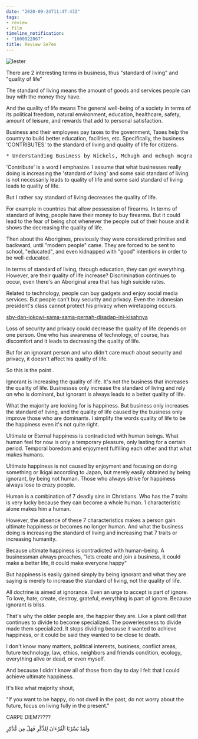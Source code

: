 ```yaml
---
date: "2020-09-24T11:47:43Z"
tags:
- review
- film
timeline_notification:
- "1600922867"
title: Review Se7en
---
```


![lester](https://catatankemalasan.files.wordpress.com/2020/09/screenshot_2020-08-13-23-03-29-272_com.mxtech.videoplayer.ad_.jpg?w=1024)

There are 2 interesting terms in business, thus "standard of living" and "quality of life"

The standard of living means the amount of goods and services people can buy with the money they have.

And the quality of life means The general well-being of a society in terms of its political freedom, natural environment, education, healthcare, safety, amount of leisure, and rewards that add to personal satisfaction.

Business and their employees pay taxes to the government, Taxes help the country to build better education, facilities, etc. Specifically, the business 'CONTRIBUTES' to the standard of living and quality of life for citizens.

<pre class="wp-block-verse">* Understanding Business by Nickels, Mchugh and mchugh mcgraw-hill</pre>

'Contribute' is a word I emphasize. I assume that what businesses really doing is increasing the 'standard of living' and some said standard of living is not necessarily leads to quality of life and some said standard of living leads to quality of life.

But I rather say standard of living decreases the quality of life.

For example in countries that allow possession of firearms. In terms of standard of living, people have their money to buy firearms. But it could lead to the fear of being shot whenever the people out of their house and it shows the decreasing the quality of life.

Then about the Aborigines, previously they were considered primitive and backward, until "modern people" came. They are forced to be sent to school, "educated", and even kidnapped with "good" intentions in order to be well-educated.

In terms of standard of living, through education, they can get everything. However, are their quality of life increase? Discrimination continues to occur, even there's an Aboriginal area that has high suicide rates.

Related to technology, people can buy gadgets and enjoy social media services. But people can't buy security and privacy. Even the Indonesian president's class cannot protect his privacy when wiretapping occurs.

[sby-dan-jokowi-sama-sama-pernah-disadap-ini-kisahnya](https://nasional.tempo.co/read/842957/sby-dan-jokowi-sama-sama-pernah-disadap-ini-kisahnya)

Loss of security and privacy could decrease the quality of life depends on one person. One who has awareness of technology, of course, has discomfort and it leads to decreasing the quality of life.

But for an ignorant person and who didn't care much about security and privacy, it doesn't affect his quality of life.

So this is the point .

Ignorant is increasing the quality of life. It's not the business that increases the quality of life. Businesses only increase the standard of living and rely on who is dominant, but ignorant is always leads to a better quality of life.

What the majority are looking for is happiness. But business only increases the standard of living, and the quality of life caused by the business only improve those who are dominants. I simplify the words quality of life to be the happiness even it's not quite right.

Ultimate or Eternal happiness is contradicted with human beings. What human feel for now is only a temporary pleasure, only lasting for a certain period. Temporal boredom and enjoyment fulfilling each other and that what makes humans.

Ultimate happiness is not caused by enjoyment and focusing on doing something or Ikigai according to Japan, but merely easily obtained by being ignorant, by being not human. Those who always strive for happiness always lose to crazy people.

Human is a combination of 7 deadly sins in Christians. Who has the 7 traits is very lucky because they can become a whole human. 1 characteristic alone makes him a human.

However, the absence of these 7 characteristics makes a person gain ultimate happiness or becomes no longer human. And what the business doing is increasing the standard of living and increasing that 7 traits or increasing humanity.

Because ultimate happiness is contradicted with human-being. A businessman always preaches, "lets create and join a business, it could make a better life, it could make everyone happy"

But happiness is easily gained simply by being ignorant and what they are saying is merely to increase the standard of living, not the quality of life.

All doctrine is aimed at ignorance. Even an urge to accept is part of ignore. To love, hate, create, destroy, grateful, everything is part of ignore. Because ignorant is bliss.

That's why the older people are, the happier they are. Like a plant cell that continues to divide to become specialized. The powerlessness to divide made them specialized. It stops dividing because it wanted to achieve happiness, or it could be said they wanted to be close to death.

I don't know many matters, political interests, business, conflict areas, future technology, law, ethics, neighbors and friends condition, ecology, everything alive or dead, or even myself.

And because I didn't know all of those from day to day I felt that I could achieve ultimate happiness.

It's like what majority shout,

"If you want to be happy, do not dwell in the past, do not worry about the future, focus on living fully in the present."

CARPE DIEM?????

وَلَقَدْ يَسَّرْنَا ٱلْقُرْءَانَ لِلذِّكْرِ فَهَلْ مِن مُّدَّكِرٍ